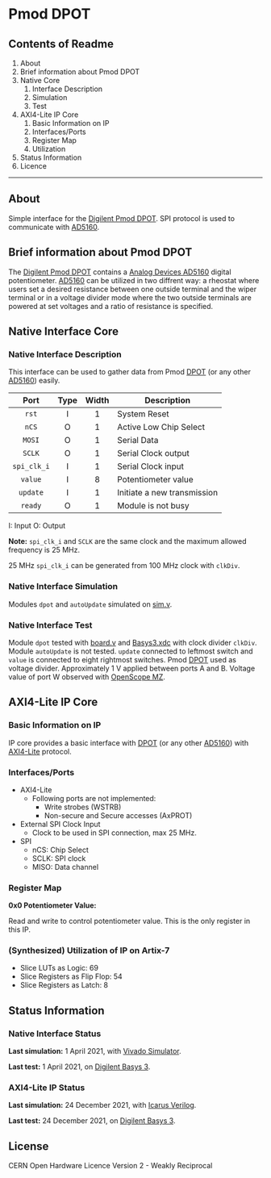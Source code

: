 # Pmod DPOT

## Contents of Readme

1. About
2. Brief information about Pmod DPOT
3. Native Core
   1. Interface Description
   2. Simulation
   3. Test
4. AXI4-Lite IP Core
   1. Basic Information on IP
   2. Interfaces/Ports
   3. Register Map
   4. Utilization
5. Status Information
6. Licence

---

## About

Simple interface for the [Digilent Pmod DPOT](https://reference.digilentinc.com/reference/pmod/pmoddpot/start). SPI protocol is used to communicate with [AD5160](https://www.analog.com/media/en/technical-documentation/data-sheets/AD5160.pdf).

## Brief information about Pmod DPOT

The [Digilent Pmod DPOT](https://reference.digilentinc.com/reference/pmod/pmoddpot/start) contains a [Analog Devices AD5160](https://www.analog.com/media/en/technical-documentation/data-sheets/AD5160.pdf) digital potentiometer. [AD5160](https://www.analog.com/media/en/technical-documentation/data-sheets/AD5160.pdf) can be utilized in two diffrent way: a rheostat where users set a desired resistance between one outside terminal and the wiper terminal or in a voltage divider mode where the two outside terminals are powered at set voltages and a ratio of resistance is specified.

## Native Interface Core

### Native Interface Description

This interface can be used to gather data from Pmod [DPOT](https://reference.digilentinc.com/reference/pmod/pmoddpot/start) (or any other [AD5160](https://www.analog.com/media/en/technical-documentation/data-sheets/AD5160.pdf)) easily.

|   Port   | Type | Width |  Description |
| :------: | :----: | :----: | ------ |
|  `rst`   | I | 1 | System Reset |
|  `nCS`   | O | 1 | Active Low Chip Select |
|  `MOSI`   | O | 1 | Serial Data |
|  `SCLK`   | O | 1 | Serial Clock output |
|  `spi_clk_i`   | I | 1 | Serial Clock input |
|  `value`   | I | 8 | Potentiometer value|
|  `update`   | I | 1 | Initiate a new transmission |
|  `ready`   | O | 1 | Module is not busy |

I: Input  O: Output

**Note:** `spi_clk_i` and `SCLK` are the same clock and the maximum allowed frequency is 25 MHz.

25 MHz `spi_clk_i` can be generated from 100 MHz clock with `clkDiv`.

### Native Interface Simulation

Modules `dpot` and `autoUpdate` simulated on [sim.v](Simulation/sim.v).

### Native Interface Test

Module `dpot` tested with [board.v](Test/board.v) and [Basys3.xdc](Test/Basys3.xdc) with clock divider `clkDiv`. Module `autoUpdate` is not tested. `update` connected to leftmost switch and `value` is connected to eight rightmost switches. Pmod [DPOT](https://reference.digilentinc.com/reference/pmod/pmoddpot/start) used as voltage divider. Approximately  1 V applied between ports A and B. Voltage value of port W observed with [OpenScope MZ](https://reference.digilentinc.com/reference/instrumentation/openscope-mz/start).

## AXI4-Lite IP Core

### Basic Information on IP

IP core provides a basic interface with [DPOT](https://reference.digilentinc.com/reference/pmod/pmoddpot/start) (or any other [AD5160](https://www.analog.com/media/en/technical-documentation/data-sheets/AD5160.pdf)) with [AXI4-Lite](https://developer.arm.com/documentation/ihi0022/latest) protocol.

### Interfaces/Ports

- AXI4-Lite
  - Following ports are not implemented:
    - Write strobes (WSTRB)
    - Non-secure and Secure accesses (AxPROT)
- External SPI Clock Input
  - Clock to be used in SPI connection, max 25 MHz.
- SPI
  - nCS: Chip Select
  - SCLK: SPI clock
  - MISO: Data channel

### Register Map

**0x0 Potentiometer Value:**

Read and write to control potentiometer value. This is the only register in this IP.

### (Synthesized) Utilization of IP on Artix-7

- Slice LUTs as Logic: 69
- Slice Registers as Flip Flop: 54
- Slice Registers as Latch: 8

## Status Information

### Native Interface Status

**Last simulation:** 1 April 2021, with [Vivado Simulator](https://www.xilinx.com/products/design-tools/vivado/simulator.html).

**Last test:** 1 April 2021, on [Digilent Basys 3](https://reference.digilentinc.com/reference/programmable-logic/basys-3/reference-manual).

### AXI4-Lite IP Status

**Last simulation:** 24 December 2021, with [Icarus Verilog](http://iverilog.icarus.com).

**Last test:** 24 December 2021, on [Digilent Basys 3](https://reference.digilentinc.com/reference/programmable-logic/basys-3/reference-manual).

## License

CERN Open Hardware Licence Version 2 - Weakly Reciprocal
